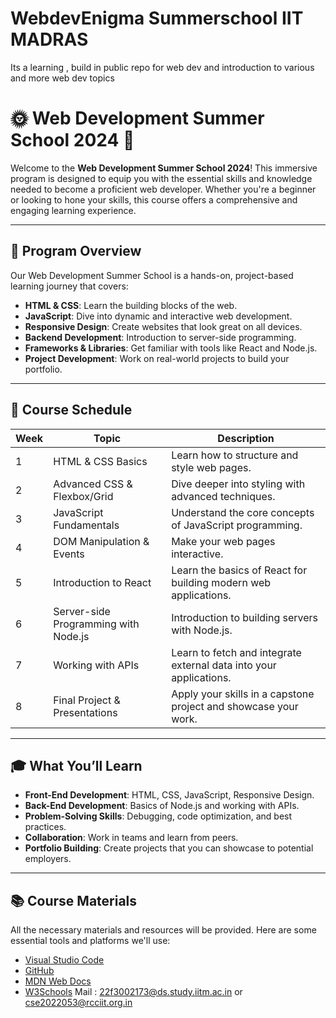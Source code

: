 # WebdevEnigma Summerschool IIT MADRAS
Its a learning , build in public repo for web dev and introduction to various and more web dev topics
# 🌞 **Web Development Summer School 2024** 🚀

Welcome to the **Web Development Summer School 2024**! This immersive program is designed to equip you with the essential skills and knowledge needed to become a proficient web developer. Whether you're a beginner or looking to hone your skills, this course offers a comprehensive and engaging learning experience.

---

## 🌟 **Program Overview**

Our Web Development Summer School is a hands-on, project-based learning journey that covers:
- **HTML & CSS**: Learn the building blocks of the web.
- **JavaScript**: Dive into dynamic and interactive web development.
- **Responsive Design**: Create websites that look great on all devices.
- **Backend Development**: Introduction to server-side programming.
- **Frameworks & Libraries**: Get familiar with tools like React and Node.js.
- **Project Development**: Work on real-world projects to build your portfolio.

---

## 📅 **Course Schedule**

| **Week** | **Topic**                       | **Description**                                                                 |
|----------|---------------------------------|---------------------------------------------------------------------------------|
| 1        | HTML & CSS Basics               | Learn how to structure and style web pages.                                     |
| 2        | Advanced CSS & Flexbox/Grid     | Dive deeper into styling with advanced techniques.                             |
| 3        | JavaScript Fundamentals         | Understand the core concepts of JavaScript programming.                        |
| 4        | DOM Manipulation & Events       | Make your web pages interactive.                                               |
| 5        | Introduction to React           | Learn the basics of React for building modern web applications.               |
| 6        | Server-side Programming with Node.js | Introduction to building servers with Node.js.                               |
| 7        | Working with APIs               | Learn to fetch and integrate external data into your applications.            |
| 8        | Final Project & Presentations   | Apply your skills in a capstone project and showcase your work.               |

---

## 🎓 **What You’ll Learn**

- **Front-End Development**: HTML, CSS, JavaScript, Responsive Design.
- **Back-End Development**: Basics of Node.js and working with APIs.
- **Problem-Solving Skills**: Debugging, code optimization, and best practices.
- **Collaboration**: Work in teams and learn from peers.
- **Portfolio Building**: Create projects that you can showcase to potential employers.

---

## 📚 **Course Materials**

All the necessary materials and resources will be provided. Here are some essential tools and platforms we'll use:

- [Visual Studio Code](https://code.visualstudio.com/)
- [GitHub](https://github.com/)
- [MDN Web Docs](https://developer.mozilla.org/)
- [W3Schools](https://www.w3schools.com/)
Mail : 22f3002173@ds.study.iitm.ac.in or cse2022053@rcciit.org.in
